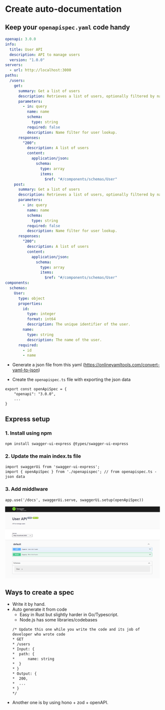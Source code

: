 # Create auto-documentation

## Keep your `openapispec.yaml` code handy

```yaml
openapi: 3.0.0
info:
  title: User API
  description: API to manage users
  version: "1.0.0"
servers:
  - url: http://localhost:3000
paths:
  /users:
    get:
      summary: Get a list of users
      description: Retrieves a list of users, optionally filtered by name.
      parameters:
        - in: query
          name: name
          schema:
            type: string
          required: false
          description: Name filter for user lookup.
      responses:
        "200":
          description: A list of users
          content:
            application/json:
              schema:
                type: array
                items:
                  $ref: "#/components/schemas/User"
    post:
      summary: Get a list of users
      description: Retrieves a list of users, optionally filtered by name.
      parameters:
        - in: query
          name: name
          schema:
            type: string
          required: false
          description: Name filter for user lookup.
      responses:
        "200":
          description: A list of users
          content:
            application/json:
              schema:
                type: array
                items:
                  $ref: "#/components/schemas/User"
components:
  schemas:
    User:
      type: object
      properties:
        id:
          type: integer
          format: int64
          description: The unique identifier of the user.
        name:
          type: string
          description: The name of the user.
      required:
        - id
        - name
```

- Generate a json file from this yaml (https://onlineyamltools.com/convert-yaml-to-json)

- Create the `openapispec.ts` file with exporting the json data

```
export const openApiSpec = {
    "openapi": "3.0.0",
    ...
}
```

## Express setup

### 1. Install using npm

```
npm install swagger-ui-express @types/swagger-ui-express
```

### 2. Update the main index.ts file

```
import swaggerUi from 'swagger-ui-express';
import { openApiSpec } from './openapispec'; // from openapispec.ts - json data
```

### 3. Add middlware

```
app.use('/docs', swaggerUi.serve, swaggerUi.setup(openApiSpec))
```

![Swagger Docs page](image.png)

## Ways to create a spec

- Write it by hand.
- Auto generate it from code
  - Easy in Rust but slightly harder in Go/Typescript.
  - Node.js has some libraries/codebases
  ```
  /* Update this one while you write the code and its job of developer who wrote code
  * GET
  * /users
  * Input: {
  *  path: {
  *      name: string
  *  }
  * }
  * Output: {
  *  200,
  *  ...
  * }
  */
  ```
- Another one is by using hono + zod + openAPI.

